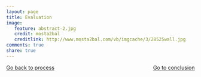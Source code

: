 ```yaml
---
layout: page 
title: Evaluation
image: 
   feature: abstract-2.jpg
   credit: mosta2bal
   creditlink: http://www.mosta2bal.com/vb/imgcache/3/28525wall.jpg
comments: true
share: true 
---
```








<div style="float: left"> 
<a href="{{ site.url }}/webquest/commerce/webquest-1/process-1/" class="btn">Go back to process</a>
</div>

<div style="float: right"> 
<a href="{{ site.url }}/webquest/commerce/webquest-1/conclusion-1/" class="btn">Go to conclusion</a>
</div>